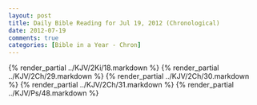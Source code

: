 ```yaml
---
layout: post
title: Daily Bible Reading for Jul 19, 2012 (Chronological)
date: 2012-07-19
comments: true
categories: [Bible in a Year - Chron]
---
```

{% render_partial ../KJV/2Ki/18.markdown %}
{% render_partial ../KJV/2Ch/29.markdown %}
{% render_partial ../KJV/2Ch/30.markdown %}
{% render_partial ../KJV/2Ch/31.markdown %}
{% render_partial ../KJV/Ps/48.markdown %}
